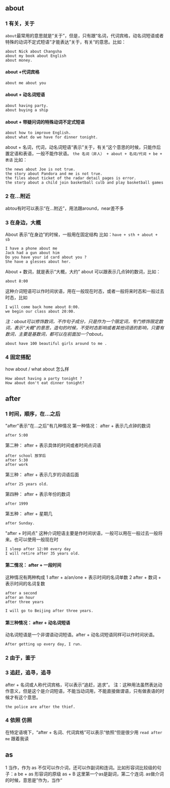 ## about 
### 1 有关，关于
`about`最常用的意思就是“关于”，但是，只有跟“名词，代词宾格，动名词短语或者特殊的动词不定式短语“才能表达”关于，有关“的意思。比如：
```
about Nick about Changsha
about my book about English
about money.
```
#### about +代词宾格
```
about me about you 
```
#### about + 动名词短语
```
about having party.
about buying a ship
```
#### about + 带疑问词的特殊动词不定式短语
```
about how to improve English.
about what do we have for dinner tonight.
```

about + 名词，代词，动名词短语“表示”关于，有关“这个意思的时候，只能作后置定语和表语，一般不能作状语。
`the 名词（非人） + about + 名词/代词 + be + 表语` 
比如：
```
the news about Joe is not true.
the story about Pandora and me is not true.
the files about ticket of the radar detail pages is error.
the story about a child join basketball culb and play basketball games
```
### 2 在...附近
abtou有时可以表示“在...附近”，用法跟around，near差不多
### 3 在身边，大概
About 表示“在身边”的时候，一般用在固定结构
比如：`have + sth + about + sb`
```
I have a phone about me
Jack had a gun about him 
Do you have your id card about you ?
She have a glesses about her.
```
About + 数词，就是表示“大概，大约”
about 可以跟表示几点钟的数词，比如：
```
about 8:00
```
这种介词短语可以作时间状语，用在一般现在时态，或者一般将来时态和一般过去时态，比如
```
I will come back home about 8:00.
we begin our class about 20:00.
```
_注：about可以修饰数词，不作句子成分，只是作为一个限定词，专门修饰限定数词，表示“大概”的意思，造句的时候，不受时态影响或者其他词语的影响，只要有数词，主要是基数词，都可以在前面加一个about。_
```
about have 100 beautiful girls around to me .
```
### 4 固定搭配
how about / what about 怎么样
```
How about having a party tonight ?
How about don't eat dinner tonight?
```

## after
### 1 时间，顺序，在...之后
"after"表示"在...之后"有几种情况
第一种情况： after + 表示几点钟的数词
```
after 5:00
```
第二种： after + 表示具体的时间或者时间点词语
```
after school 放学后
after 5:30
after work
```
第三种： after + 表示几岁的词语后面
```
after 25 years old.
```
第四种： after + 表示年份的数词
```
after 1999 
```
第五种： after + 星期几
```
after Sunday.
```
"after + 时间点" 这种介词短语主要是作时间状语，一般可以用在一般过去一般将来。也可以使用一般现在时
```
I sleep after 12:00 every day
I will retire after 35 years old.
```
#### 第二情况： after + 一段时间
这种情况有两种构成
1 after + a/an/one + 表示时间的名词单数
2 after + 数词 + 表示时间的名词复数
```
after a second
after an hour
after three years
```
```
I will go to Beijing after three years.
```
#### 第三种情况： after + 动名词短语
动名词短语是一个非谓语动词短语。after + 动名词短语同样可以作时间状语。
```
After getting up every day, I run.
```
### 2 由于，鉴于

### 3 追赶，追寻，追寻
after + 名词或人称代词宾格，可以表示“追赶，追求”。
注：这种用法虽然表达动作意义，但是这个是介词短语，不能当动词用，不能直接做谓语，只有做表语的时候才有这个意思。
```
the police are after the thief.
```
### 4 依照 仿照
在特定语境下，“after + 名词、代词宾格”可以表示“依照“但是很少用
`read after me` 跟着我读

## as 
1 当作，作为
as 不仅可以作介词，还可以作副词和连词。比如形容词比较级的句子：a be + as 形容词的原级 as + B
这里第一个as是副词，第二个连词.
as做介词的时候，意思是”作为，当作“
